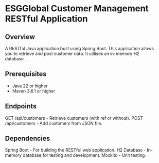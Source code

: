 # ESGGlobal Customer Management RESTful Application

## Overview

A RESTful Java application built using Spring Boot. This application allows you to retrieve and post customer data. It utilises an in-memory H2 database. 

## Prerequisites

- Java 22 or higher
- Maven 3.8.1 or higher

## Endpoints
GET /api/customers - Retrieve customers (with ref or without).
POST /api/customers - Add customers from JSON file.

## Dependencies
Spring Boot - For building the RESTful web application.
H2 Database - In-memory database for testing and development.
Mockito - Unit testing.
